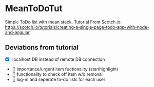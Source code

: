 # MeanToDoTut
Simple ToDo list with mean stack. Tutorial From Scotch.io:  
https://scotch.io/tutorials/creating-a-single-page-todo-app-with-node-and-angular

  ## Deviations from tutorial  
  - [x] localhost DB instead of remote DB connection
  - [] importance/urgent item fuctionality (star/highlight)
  - [] functionality to check off item w/o removal
  - [] log-in and seperate to-do lists for each user
